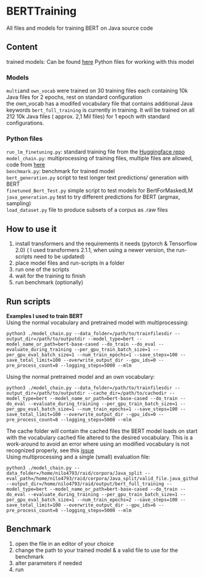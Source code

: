 # BERTTraining
All files and models for training BERT on Java source code

## Content
trained models: Can be found [here](https://www.dropbox.com/sh/3rma84xdvwlnkif/AADSzYlI5BnuSIFaWwO58fpea?dl=0)
Python files for working with this model

### Models
`multi`and `own_vocab` were trained on 30 training files each containing 10k Java files for 2 epochs, rest on standard configuration  
the own_vocab has a modifed vocabulary file that contains additional Java keywords
`bert_full_training` is currently in training. It will be trained on all 212 10k Java files ( approx. 2,1 Mil files) for 1 epoch with standard configurations.
### Python files
`run_lm_finetuning.py`: standard training file from the [Huggingface repo](https://github.com/huggingface/transformers)  
`model_chain.py`: multiprocessing of training files, multiple files are allowed, code from [here](https://github.com/EndruK/transformers)  
`benchmark.py`: benchmark for trained model  
`bert_generation.py` script to test longer text predictions/ generation with BERT  
`finetuned_Bert_Test.py` simple script to test models for BertForMaskedLM  
`java_generation.py` test to try different predictions for BERT (argmax, sampling)  
`load_dataset.py` file to produce subsets of a corpus as .raw files    
## How to use it
1. install transformers and the requirements it needs (pytorch & Tensorflow 2.0) ( I used transformers 2.1.1, when using a newer version, the run-scripts need to be updated)
2. place model files and run-scripts in a folder
3. run one of the scripts
4. wait for the training to finish
5. run benchmark (optionally)

## Run scripts
**Examples I used to train BERT**  
Using the normal vocabulary and pretrained model with multiprocessing:  
```
python3 ./model_chain.py --data_folder=/path/to/trainfilesdir --output_dir=/path/to/outputdir --model_type=bert --model_name_or_path=bert-base-cased --do_train --do_eval --evaluate_during_training --per_gpu_train_batch_size=1 --per_gpu_eval_batch_size=1 --num_train_epochs=1 --save_steps=100 --save_total_limit=100 --overwrite_output_dir --gpu_ids=0 --pre_process_count=8 --logging_steps=5000 --mlm

```
Using the normal pretrained model and an own vocabulary:  
```
python3 ./model_chain.py --data_folder=/path/to/trainfilesdir --output_dir=/path/to/outputdir --cache_dir=/path/to/cachedir --model_type=bert --model_name_or_path=bert-base-cased --do_train --do_eval --evaluate_during_training --per_gpu_train_batch_size=1 --per_gpu_eval_batch_size=1 --num_train_epochs=1 --save_steps=100 --save_total_limit=100 --overwrite_output_dir --gpu_ids=0 --pre_process_count=8 --logging_steps=5000 --mlm

```
The cache folder will contain the cached files the BERT model loads on start with the vocabulary cached file altered to the desired vocabulary. This is a work-around to avoid an error where using an modified vocabulary is not recognized properly, see this [issue](https://github.com/huggingface/transformers/issues/1871)  
Using multiprocessing and a single (small) evaluation file:  
```
python3 ./model_chain.py --data_folder=/home/nilo4793/raid/corpora/Java_split --eval_path=/home/nilo4793/raid/corpora/Java_split/valid_file.java_github_1k.raw --output_dir=/home/nilo4793/raid/output/bert_full_training --model_type=bert --model_name_or_path=bert-base-cased --do_train --do_eval --evaluate_during_training --per_gpu_train_batch_size=1 --per_gpu_eval_batch_size=1 --num_train_epochs=2 --save_steps=100 --save_total_limit=100 --overwrite_output_dir --gpu_ids=6 --pre_process_count=8 --logging_steps=5000 --mlm
```
## Benchmark
1. open the file in an editor of your choice
2. change the path to your trained model & a valid file to use for the benchmark
3. alter parameters if needed
4. run 

